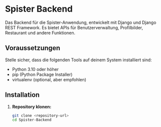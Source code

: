 # Spister Backend

Das Backend für die Spister-Anwendung, entwickelt mit Django und Django REST Framework. Es bietet APIs für Benutzerverwaltung, Profilbilder, Restaurant und andere Funktionen.

## Voraussetzungen

Stelle sicher, dass die folgenden Tools auf deinem System installiert sind:

- Python 3.10 oder höher
- pip (Python Package Installer)
- virtualenv (optional, aber empfohlen)

## Installation

1. **Repository klonen:**

   ```bash
   git clone <repository-url>
   cd Spister-Backend